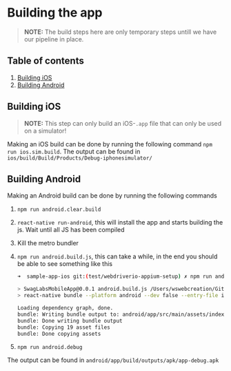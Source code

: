 # Building the app

> **NOTE:** The build steps here are only temporary steps untill we have our pipeline in place. 


## Table of contents
1. [Building iOS](#building-ios)
1. [Building Android](#building-android)

## Building iOS
> **NOTE:** This step can only build an iOS-`.app` file that can only be used on a simulator!

Making an iOS build can be done by running the following command `npm run ios.sim.build`. The output can be found in `ios/build/Build/Products/Debug-iphonesimulator/`

## Building Android
Making an Android build can be done by running the following commands

1. `npm run android.clear.build`
2. `react-native run-android`, this will install the app and starts building the js. Wait until all JS has been compiled
3. Kill the metro bundler
4. `npm run android.build.js`, this can take a while, in the end you should be able to see something like this

    ```bash
    ➜  sample-app-ios git:(test/webdriverio-appium-setup) ✗ npm run android.build.js
    
    > SwagLabsMobileApp@0.0.1 android.build.js /Users/wswebcreation/Git/sample-app-ios
    > react-native bundle --platform android --dev false --entry-file index.js --bundle-output android/app/src/main/assets/index.android.bundle --assets-dest android/app/src/main/res
    
    Loading dependency graph, done.
    bundle: Writing bundle output to: android/app/src/main/assets/index.android.bundle
    bundle: Done writing bundle output
    bundle: Copying 19 asset files
    bundle: Done copying assets
    ```

5. `npm run android.debug`

The output can be found in `android/app/build/outputs/apk/app-debug.apk`
